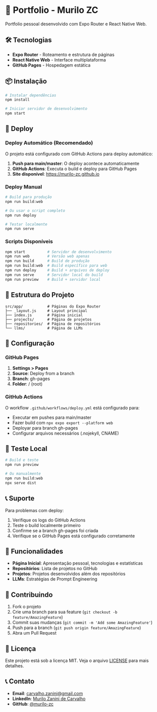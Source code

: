 # 🚀 Portfolio - Murilo ZC

Portfolio pessoal desenvolvido com Expo Router e React Native Web.

## 🛠️ Tecnologias

- **Expo Router** - Roteamento e estrutura de páginas
- **React Native Web** - Interface multiplataforma
- **GitHub Pages** - Hospedagem estática

## 📦 Instalação

```bash
# Instalar dependências
npm install

# Iniciar servidor de desenvolvimento
npm start
```

## 🚀 Deploy

### Deploy Automático (Recomendado)

O projeto está configurado com GitHub Actions para deploy automático:

1. **Push para main/master**: O deploy acontece automaticamente
2. **GitHub Actions**: Executa o build e deploy para GitHub Pages
3. **Site disponível**: https://murilo-zc.github.io

### Deploy Manual

```bash
# Build para produção
npm run build:web

# Ou usar o script completo
npm run deploy

# Testar localmente
npm run serve
```

### Scripts Disponíveis

```bash
npm start          # Servidor de desenvolvimento
npm run web        # Versão web apenas
npm run build      # Build de produção
npm run build:web  # Build específico para web
npm run deploy     # Build + arquivos de deploy
npm run serve      # Servidor local do build
npm run preview    # Build + servidor local
```

## 📁 Estrutura do Projeto

```
src/app/           # Páginas do Expo Router
├── _layout.js     # Layout principal
├── index.js       # Página inicial
├── projects/      # Página de projetos
├── repositories/  # Página de repositórios
└── llms/          # Página de LLMs
```

## 🔧 Configuração

### GitHub Pages

1. **Settings > Pages**
2. **Source**: Deploy from a branch
3. **Branch**: gh-pages
4. **Folder**: / (root)

### GitHub Actions

O workflow `.github/workflows/deploy.yml` está configurado para:
- Executar em pushes para main/master
- Fazer build com `npx expo export --platform web`
- Deployar para branch gh-pages
- Configurar arquivos necessários (.nojekyll, CNAME)

## 🧪 Teste Local

```bash
# Build e teste
npm run preview

# Ou manualmente
npm run build:web
npx serve dist
```

## 📞 Suporte

Para problemas com deploy:
1. Verifique os logs do GitHub Actions
2. Teste o build localmente primeiro
3. Confirme se a branch gh-pages foi criada
4. Verifique se o GitHub Pages está configurado corretamente

## 🚀 Funcionalidades

- **Página Inicial**: Apresentação pessoal, tecnologias e estatísticas
- **Repositórios**: Lista de projetos no GitHub
- **Projetos**: Projetos desenvolvidos além dos repositórios
- **LLMs**: Estratégias de Prompt Engineering

## 🤝 Contribuindo

1. Fork o projeto
2. Crie uma branch para sua feature (`git checkout -b feature/AmazingFeature`)
3. Commit suas mudanças (`git commit -m 'Add some AmazingFeature'`)
4. Push para a branch (`git push origin feature/AmazingFeature`)
5. Abra um Pull Request

## 📄 Licença

Este projeto está sob a licença MIT. Veja o arquivo [LICENSE](LICENSE) para mais detalhes.

## 📞 Contato

- **Email**: carvalho.zanini@gmail.com
- **LinkedIn**: [Murilo Zanini de Carvalho](https://www.linkedin.com/in/murilo-zanini-de-carvalho-0980415b/)
- **GitHub**: [@murilo-zc](https://github.com/murilo-zc) 